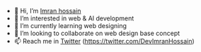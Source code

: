 - 👋 Hi, I’m <a href="https://twitter.com/DevImranHossain" target="_blank" >Imran hossain</a>
- 👀 I’m interested in web & AI development 
- 🌱 I’m currently learning web designing   
- 💞️ I’m looking to collaborate on web design base concept   
- 📫 Reach me in <a href="https://twitter.com/DevImranHossain" target="_blank" >Twitter</a> (https://twitter.com/DevImranHossain) 

<!---
imranhossainemi/imranhossainemi is a ✨ special ✨ repository because its `README.md` (this file) appears on your GitHub profile.
You can click the Preview link to take a look at your changes.
--->
